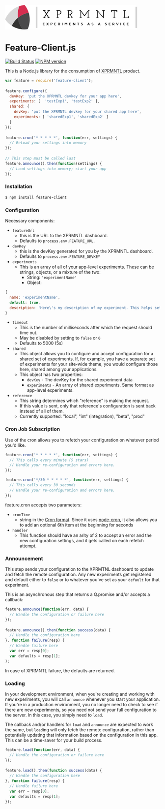 [![XPRMNTL](https://raw.githubusercontent.com/XPRMNTL/XPRMNTL.github.io/master/images/ghLogo.png)](https://github.com/XPRMNTL/XPRMNTL.github.io)
# Feature-Client.js
[![Build Status](https://travis-ci.org/XPRMNTL/feature-client.js.svg?branch=master)](https://travis-ci.org/XPRMNTL/feature-client.js) [![NPM version](https://img.shields.io/npm/v/feature-client.svg)](https://www.npmjs.org/package/feature-client)

This is a Node.js library for the consumption of [XPRMNTL](https://github.com/XPRMNTL/feature) product.

```js
var feature = require('feature-client');

feature.configure({
  devKey: 'put the XPRMNTL devkey for your app here',
  experiments: [  'testExp1', 'testExp2' ],
  shared: {
    devKey: 'put the XPRMNTL devkey for your shared app here',
    experiments: [ 'sharedExp1', 'sharedExp2' ]
  }
});

feature.cron('* * * * *', function(err, settings) {
  // Reload your settings into memory
});

// This step must be called last
feature.announce().then(function(settings) {
  // Load settings into memory; start your app  
});
```

### Installation
```sh
$ npm install feature-client
```

### Configuration
Necessary components:
- `featureUrl`
  - this is the URL to the XPRMNTL dashboard.
  - Defaults to `process.env.FEATURE_URL`.
- `devKey`
  - this is the devKey generated for you by the XPRMNTL dashboard.
  - Defaults to `process.env.FEATURE_DEVKEY`
- `experiments`
  - This is an array of all of your app-level experiments. These can be strings, objects, or a mixture of the two:
    - String: `'experimentName'`
    - Object:
```js
{
  name: 'experimentName',
  default: true,
  description: 'Here\'s my description of my experiment. This helps set context for anyone who wants to know what it is for.'
}
```
- `timeout`
  - This is the number of milliseconds after which the request should time out.
  - May be disabled by setting to `false` or `0`
  - Defaults to 5000 (5s)
- `shared`
  - This object allows you to configure and accept configuration for a shared set of experiments. If, for example, you have a separate set of experiments for your site-wide theme, you would configure those here, shared among your applications.
  - This object has two properties:
    - `devKey` - The devKey for the shared experiment data
    - `experiments` - An array of shared experiments. Same format as app-level experiments.
- `reference`
  - This string determines which "reference" is making the request.
  - If this value is sent, only that reference's configuration is sent back instead of all of them.
  - Currently supported: "local", "int" (integration), "beta", "prod"


### Cron Job Subscription
Use of the cron allows you to refetch your configuration on whatever period you'd like.


```js
feature.cron('* * * * *', function(err, settings) {
  // This calls every minute (5 stars)
  // Handle your re-configuration and errors here.
});
```

```js
feature.cron('*/30 * * * * *', function(err, settings) {
  // This calls every 30 seconds
  // Handle your re-configuration and errors here.
});
```
feature.cron accepts two parameters:
- `cronTime`
  - string in the [Cron format](http://en.wikipedia.org/wiki/Cron#Predefined_scheduling_definitions). Since it uses [node-cron](https://github.com/ncb000gt/node-cron), it also allows you to add an optional 6th item at the beginning for seconds
- `handler`
  - This function should have an arity of 2 to accept an error and the new configuration settings, and it gets called on each refetch attempt.


### Announcement
This step sends your configuration to the XPRMTNL dashboard to update and fetch the remote configuration. Any new experiments get registered and default either to `false` or to whatever you've set as your `default` for that experiment.

This is an asynchronous step that returns a Q.promise and/or accepts a callback:

```js
feature.announce(function(err, data) {
  // Handle the configuration or failure here
});

feature.announce().then(function success(data) {
  // Handle the configuration here
}, function failure(resp) {
  // Handle failure here
  var err = resp[0];
  var defaults = resp[1];
);
```
In case of XPRMNTL failure, the defaults are returned.

### Loading
In your development environment, when you're creating and working with new experiments, you will call `announce` whenever you start your application. If you're in a production environment, you no longer need to check to see if there are new experiments, so you need not send your full configuration to the server. In this case, you simply need to `load`.

The callback and/or handlers for `load` and `announce` are expected to work the same, but `load`ing will only fetch the remote configuration, rather than potentially updating that information based on the configuration in this app. This can be a time-saver for your build process.

```js
feature.load(function(err, data) {
  // Handle the configuration or failure here
});

feature.load().then(function success(data) {
  // Handle the configuration here
}, function failure(resp) {
  // Handle failure here
  var err = resp[0];
  var defaults = resp[1];
});


```
